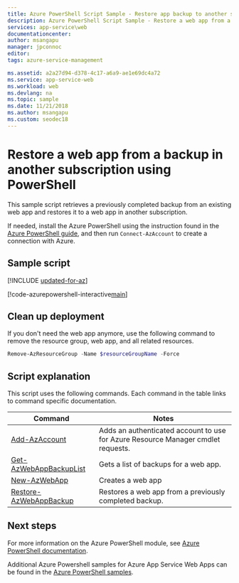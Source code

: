 ```yaml
---
title: Azure PowerShell Script Sample - Restore app backup to another subscription | Microsoft Docs
description: Azure PowerShell Script Sample - Restore a web app from a backup in another subscription
services: app-service\web
documentationcenter: 
author: msangapu
manager: jpconnoc
editor: 
tags: azure-service-management

ms.assetid: a2a27d94-d378-4c17-a6a9-ae1e69dc4a72
ms.service: app-service-web
ms.workload: web
ms.devlang: na
ms.topic: sample
ms.date: 11/21/2018
ms.author: msangapu
ms.custom: seodec18
---
```


# Restore a web app from a backup in another subscription using PowerShell

This sample script retrieves a previously completed backup from an existing web app and restores it to a web app in another subscription. 

If needed, install the Azure PowerShell using the instruction found in the [Azure PowerShell guide](/powershell/azure/overview), and then run `Connect-AzAccount` to create a connection with Azure. 

## Sample script

[!INCLUDE [updated-for-az](../../../includes/updated-for-az.md)]

[!code-azurepowershell-interactive[main](../../../powershell_scripts/app-service/backup-restore-diff-sub/backup-restore-diff-sub.ps1?highlight=1-6 "Restore a web app from a backup in another subscription")]

## Clean up deployment 

If you don't need the web app anymore, use the following command to remove the resource group, web app, and all related resources.

```powershell
Remove-AzResourceGroup -Name $resourceGroupName -Force
```

## Script explanation

This script uses the following commands. Each command in the table links to command specific documentation.

| Command | Notes |
|---|---|
| [Add-AzAccount](/powershell/module/az.accounts/connect-azaccount) | Adds an authenticated account to use for Azure Resource Manager cmdlet requests.  |
| [Get-AzWebAppBackupList](/powershell/module/az.websites/get-azwebappbackuplist) | Gets a list of backups for a web app. |
| [New-AzWebApp](/powershell/module/az.websites/new-azwebapp) | Creates a web app |
| [Restore-AzWebAppBackup](/powershell/module/az.websites/restore-azwebappbackup) | Restores a web app from a previously completed backup. |

## Next steps

For more information on the Azure PowerShell module, see [Azure PowerShell documentation](/powershell/azure/overview).

Additional Azure Powershell samples for Azure App Service Web Apps can be found in the [Azure PowerShell samples](../samples-powershell.md).
